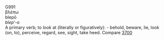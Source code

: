 <body>
  <p>G991<br>  βλέπω  <br> blepō  <br><i>blep‘-o </i><br>A primary verb; to <i>look</i> at (literally or figuratively): - behold, beware, lie, look (on, to), perceive, regard, see, sight, take heed. Compare <a href="g3700.htm">3700</a> <br></p>
 </body>
